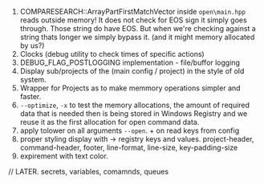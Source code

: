 01. COMPARESEARCH::ArrayPartFirstMatchVector inside `open\main.hpp` reads outside memory!
	It does not check for EOS sign it simply goes through. Those string do have EOS.
	But when we're checking against a string thats longer we simply bypass it. (and it might memory allocated by us?)
04. Clocks (debug utility to check times of specific actions)
05. DEBUG_FLAG_POSTLOGGING implementation - file/buffor logging
06. Display sub/projects of the (main config / project) in the style of old system.
09. Wrapper for Projects as to make memmory operations simpler and faster.
10. `--optimize`, `-x` to test the memory allocations, the amount of required data that is needed 
	then is being stored in Windows Registry and we reuse it as the first allocation for open command data.
11. apply tolower on all arguments `--open`. + on read keys from config 
12. proper styling display with -> registry keys and values.
	project-header, command-header, footer, line-format, line-size, key-padding-size
13. expirement with text color.


// LATER. secrets, variables, comamnds, queues